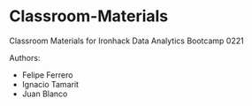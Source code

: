 # Classroom-Materials
Classroom Materials for Ironhack Data Analytics Bootcamp 0221

Authors:
- Felipe Ferrero
- Ignacio Tamarit
- Juan Blanco

